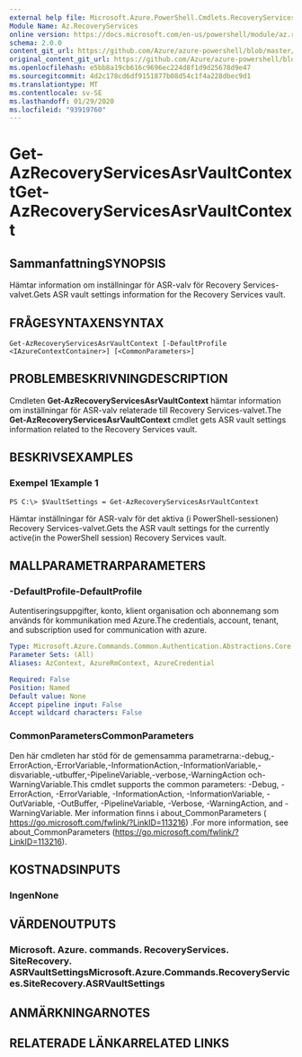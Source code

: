 ```yaml
---
external help file: Microsoft.Azure.PowerShell.Cmdlets.RecoveryServices.SiteRecovery.dll-Help.xml
Module Name: Az.RecoveryServices
online version: https://docs.microsoft.com/en-us/powershell/module/az.recoveryservices/get-azrecoveryservicesasrvaultcontext
schema: 2.0.0
content_git_url: https://github.com/Azure/azure-powershell/blob/master/src/RecoveryServices/RecoveryServices/help/Get-AzRecoveryServicesAsrVaultContext.md
original_content_git_url: https://github.com/Azure/azure-powershell/blob/master/src/RecoveryServices/RecoveryServices/help/Get-AzRecoveryServicesAsrVaultContext.md
ms.openlocfilehash: e5bb8a19cb616c9696ec224d8f1d9d25678d9e47
ms.sourcegitcommit: 4d2c178cd6df9151877b08d54c1f4a228dbec9d1
ms.translationtype: MT
ms.contentlocale: sv-SE
ms.lasthandoff: 01/29/2020
ms.locfileid: "93919760"
---
```

# <span data-ttu-id="9f68b-101">Get-AzRecoveryServicesAsrVaultContext</span><span class="sxs-lookup"><span data-stu-id="9f68b-101">Get-AzRecoveryServicesAsrVaultContext</span></span>

## <span data-ttu-id="9f68b-102">Sammanfattning</span><span class="sxs-lookup"><span data-stu-id="9f68b-102">SYNOPSIS</span></span>
<span data-ttu-id="9f68b-103">Hämtar information om inställningar för ASR-valv för Recovery Services-valvet.</span><span class="sxs-lookup"><span data-stu-id="9f68b-103">Gets ASR vault settings information for the Recovery Services vault.</span></span>

## <span data-ttu-id="9f68b-104">FRÅGESYNTAXEN</span><span class="sxs-lookup"><span data-stu-id="9f68b-104">SYNTAX</span></span>

```
Get-AzRecoveryServicesAsrVaultContext [-DefaultProfile <IAzureContextContainer>] [<CommonParameters>]
```

## <span data-ttu-id="9f68b-105">PROBLEMBESKRIVNING</span><span class="sxs-lookup"><span data-stu-id="9f68b-105">DESCRIPTION</span></span>
<span data-ttu-id="9f68b-106">Cmdleten **Get-AzRecoveryServicesAsrVaultContext** hämtar information om inställningar för ASR-valv relaterade till Recovery Services-valvet.</span><span class="sxs-lookup"><span data-stu-id="9f68b-106">The **Get-AzRecoveryServicesAsrVaultContext** cmdlet gets ASR vault settings information related to the Recovery Services vault.</span></span>

## <span data-ttu-id="9f68b-107">BESKRIVS</span><span class="sxs-lookup"><span data-stu-id="9f68b-107">EXAMPLES</span></span>

### <span data-ttu-id="9f68b-108">Exempel 1</span><span class="sxs-lookup"><span data-stu-id="9f68b-108">Example 1</span></span>
```
PS C:\> $VaultSettings = Get-AzRecoveryServicesAsrVaultContext
```

<span data-ttu-id="9f68b-109">Hämtar inställningar för ASR-valv för det aktiva (i PowerShell-sessionen) Recovery Services-valvet.</span><span class="sxs-lookup"><span data-stu-id="9f68b-109">Gets the ASR vault settings for the currently active(in the PowerShell session) Recovery Services vault.</span></span>

## <span data-ttu-id="9f68b-110">MALLPARAMETRAR</span><span class="sxs-lookup"><span data-stu-id="9f68b-110">PARAMETERS</span></span>

### <span data-ttu-id="9f68b-111">-DefaultProfile</span><span class="sxs-lookup"><span data-stu-id="9f68b-111">-DefaultProfile</span></span>
<span data-ttu-id="9f68b-112">Autentiseringsuppgifter, konto, klient organisation och abonnemang som används för kommunikation med Azure.</span><span class="sxs-lookup"><span data-stu-id="9f68b-112">The credentials, account, tenant, and subscription used for communication with azure.</span></span>

```yaml
Type: Microsoft.Azure.Commands.Common.Authentication.Abstractions.Core.IAzureContextContainer
Parameter Sets: (All)
Aliases: AzContext, AzureRmContext, AzureCredential

Required: False
Position: Named
Default value: None
Accept pipeline input: False
Accept wildcard characters: False
```

### <span data-ttu-id="9f68b-113">CommonParameters</span><span class="sxs-lookup"><span data-stu-id="9f68b-113">CommonParameters</span></span>
<span data-ttu-id="9f68b-114">Den här cmdleten har stöd för de gemensamma parametrarna:-debug,-ErrorAction,-ErrorVariable,-InformationAction,-InformationVariable,-disvariable,-utbuffer,-PipelineVariable,-verbose,-WarningAction och-WarningVariable.</span><span class="sxs-lookup"><span data-stu-id="9f68b-114">This cmdlet supports the common parameters: -Debug, -ErrorAction, -ErrorVariable, -InformationAction, -InformationVariable, -OutVariable, -OutBuffer, -PipelineVariable, -Verbose, -WarningAction, and -WarningVariable.</span></span> <span data-ttu-id="9f68b-115">Mer information finns i about_CommonParameters ( https://go.microsoft.com/fwlink/?LinkID=113216) .</span><span class="sxs-lookup"><span data-stu-id="9f68b-115">For more information, see about_CommonParameters (https://go.microsoft.com/fwlink/?LinkID=113216).</span></span>

## <span data-ttu-id="9f68b-116">KOSTNADS</span><span class="sxs-lookup"><span data-stu-id="9f68b-116">INPUTS</span></span>

### <span data-ttu-id="9f68b-117">Ingen</span><span class="sxs-lookup"><span data-stu-id="9f68b-117">None</span></span>

## <span data-ttu-id="9f68b-118">VÄRDEN</span><span class="sxs-lookup"><span data-stu-id="9f68b-118">OUTPUTS</span></span>

### <span data-ttu-id="9f68b-119">Microsoft. Azure. commands. RecoveryServices. SiteRecovery. ASRVaultSettings</span><span class="sxs-lookup"><span data-stu-id="9f68b-119">Microsoft.Azure.Commands.RecoveryServices.SiteRecovery.ASRVaultSettings</span></span>

## <span data-ttu-id="9f68b-120">ANMÄRKNINGAR</span><span class="sxs-lookup"><span data-stu-id="9f68b-120">NOTES</span></span>

## <span data-ttu-id="9f68b-121">RELATERADE LÄNKAR</span><span class="sxs-lookup"><span data-stu-id="9f68b-121">RELATED LINKS</span></span>
